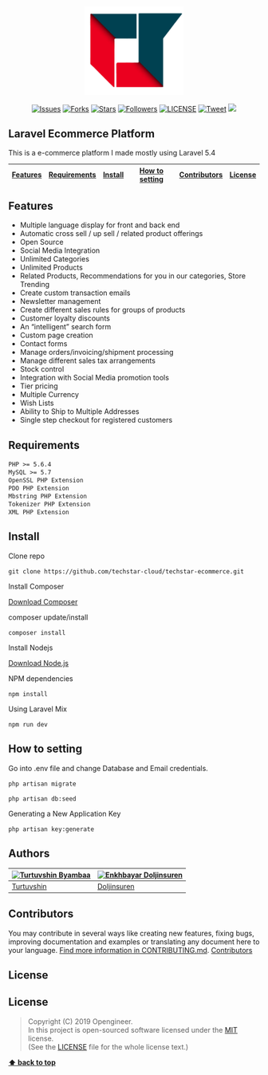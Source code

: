 <p align="center">
	<img src="/public/img/logo.png" width="200"/>
</p>

<p align="center">
    <a href="https://github.com/opengineer/laravel-ecommerce/issues">
        <img src="https://img.shields.io/github/issues/opengineer/laravel-ecommerce.svg"
            alt="Issues"></a>
     <a href="https://github.com/opengineer/laravel-ecommerce/fork">
        <img src="https://img.shields.io/github/forks/opengineer/laravel-ecommerce.svg?style=social&label=Fork"
            alt="Forks"></a>
    <a href="https://github.com/techstar-cloud/techstar-ecommerce/stargazers">
        <img src="https://img.shields.io/github/stars/opengineer/laravel-ecommerce.svg?style=social&label=Stars"
            alt="Stars"></a>
    <a href="https://github.com/tortuvshin/">
        <img src="https://img.shields.io/github/followers/tortuvshin.svg?style=social&label=Follow"
            alt="Followers"></a>
    <a href="https://raw.githubusercontent.com/opengineer/laravel-ecommerce/master/LICENSE">
        <img src="https://img.shields.io/badge/license-MIT-blue.svg"
            alt="LICENSE"></a>
    <a href="https://twitter.com/intent/tweet?text=Wow:&url=%5Bobject%20Object%5D">
        <img src="https://img.shields.io/twitter/url/https/github.com/topengineer/laravel-ecommerce.svg?style=social"
            alt="Tweet"></a>
	  <a href="https://www.codacy.com/app/tortuvshin/techstar-ecommerce?utm_source=github.com&amp;utm_medium=referral&amp;utm_content=opengineer/laravel-ecommerce&amp;utm_campaign=Badge_Grade"><img src="https://api.codacy.com/project/badge/Grade/ef245b14a33f4022b7ffd56b5f40483c"/></a>
</p>


## Laravel Ecommerce Platform

This is a e-commerce platform I made mostly using Laravel 5.4

| [Features][] | [Requirements][] | [Install][] | [How to setting][] | [Contributors][] | [License][] |
|---|---|---|---|---|---|

## Features 
- Multiple language display for front and back end
- Automatic cross sell / up sell / related product offerings
- Open Source
- Social Media Integration
- Unlimited Categories
- Unlimited Products
- Related Products, Recommendations for you in our categories, Store Trending
- Create custom transaction emails
- Newsletter management
- Create different sales rules for groups of products
- Customer loyalty discounts
- An “intelligent” search form
- Custom page creation
- Contact forms
- Manage orders/invoicing/shipment processing
- Manage different sales tax arrangements
- Stock control
- Integration with Social Media promotion tools
- Tier pricing
- Multiple Currency
- Wish Lists
- Ability to Ship to Multiple Addresses
- Single step checkout for registered customers

## Requirements

	PHP >= 5.6.4
	MySQL >= 5.7
	OpenSSL PHP Extension
	PDO PHP Extension
	Mbstring PHP Extension
	Tokenizer PHP Extension
	XML PHP Extension

## Install

Clone repo

```
git clone https://github.com/techstar-cloud/techstar-ecommerce.git
```

Install Composer


[Download Composer](https://getcomposer.org/download/)


composer update/install 

```
composer install
```

Install Nodejs


[Download Node.js](https://nodejs.org/en/download/)


NPM dependencies
```
npm install
```

Using Laravel Mix 

```
npm run dev
```

## How to setting 

Go into .env file and change Database and Email credentials.

```
php artisan migrate
```

```
php artisan db:seed
```
	
Generating a New Application Key
```
php artisan key:generate
```

## Authors

[![Turtuvshin Byambaa](https://avatars2.githubusercontent.com/u/9257227?s=80)](https://github.com/tortuvshin) | [![Enkhbayar Doljinsuren](https://avatars1.githubusercontent.com/u/12738721?s=80)](https://github.com/doljko) 
---|---
[Turtuvshin](https://github.com/tortuvshin) | [Doljinsuren](https://github.com/doljko) 

## Contributors

You may contribute in several ways like creating new features, fixing bugs, improving documentation and examples
or translating any document here to your language. [Find more information in CONTRIBUTING.md](CONTRIBUTING.md).
<a href="https://github.com/techstar-cloud/techstar-ecommerce/graphs/contributors">Contributors</a>

## License

## License

> Copyright (C) 2019 Opengineer.  
> In this project is open-sourced software licensed under the [MIT](https://opensource.org/licenses/MIT) license.  
> (See the [LICENSE](https://github.com/opengineer/laravel-ecommerce/blob/master/LICENSE) file for the whole license text.)

**[⬆ back to top](#laravel-ecommerce-platform)**

[Features]:#features
[Requirements]:#requirements
[Install]:#install
[How to setting]:#how-to-setting
[Authors]:#authors
[Contributors]:#contributors
[License]:#license
